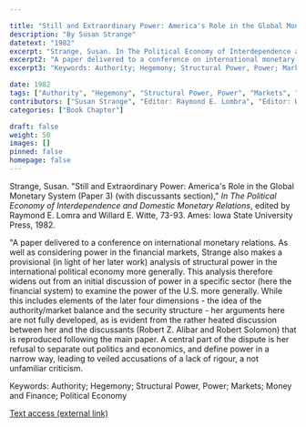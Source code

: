 ```yaml
---

title: "Still and Extraordinary Power: America's Role in the Global Monetary System (Paper 3) (with discussants section)"
description: "By Susan Strange"
datetext: "1982"
excerpt: "Strange, Susan. In The Political Economy of Interdependence and Domestic Monetary Relations, edited by Raymond E. Lomra and Willard E. Witte, 73-93. Ames: Iowa State University Press, 1982."
excerpt2: "A paper delivered to a conference on international monetary relations. As well as considering power in the financial markets, Strange also makes a provisional (in light of her later work) analysis of structural power in the international political economy more generally. This analysis therefore widens out from an initial discussion of power in a specific sector (here the financial system) to examine the power of the U.S. more generally. While this includes elements of the later four dimensions - the idea of the authority/market balance and the security structure - her arguments here are not fully developed, as is evident from the rather heated discussion between her and the discussants (Robert Z. Alibar and Robert Solomon) that is reproduced following the main paper. A central part of the dispute is her refusal to separate out politics and economics, and define power in a narrow way, leading to veiled accusations of a lack of rigour, a not unfamiliar criticism."
excerpt3: "Keywords: Authority; Hegemony; Structural Power, Power; Markets; Money and Finance; Political Economy"

date: 1982
tags: ["Authority", "Hegemony", "Structural Power, Power", "Markets", "Money and Finance", "1980's"]
contributors: ["Susan Strange", "Editor: Raymond E. Lombra", "Editor: Willard E. Witte"]
categories: ["Book Chapter"]

draft: false
weight: 50
images: []
pinned: false
homepage: false
---
```


Strange, Susan. "Still and Extraordinary Power: America's Role in the Global Monetary System (Paper 3) (with discussants section)," *In The Political Economy of Interdependence and Domestic Monetary Relations*, edited by Raymond E. Lomra and Willard E. Witte, 73-93. Ames: Iowa State University Press, 1982.

"A paper delivered to a conference on international monetary relations. As well as considering power in the financial markets, Strange also makes a provisional (in light of her later work) analysis of structural power in the international political economy more generally. This analysis therefore widens out from an initial discussion of power in a specific sector (here the financial system) to examine the power of the U.S. more generally. While this includes elements of the later four dimensions - the idea of the authority/market balance and the security structure - her arguments here are not fully developed, as is evident from the rather heated discussion between her and the discussants (Robert Z. Alibar and Robert Solomon) that is reproduced following the main paper. A central part of the dispute is her refusal to separate out politics and economics, and define power in a narrow way, leading to veiled accusations of a lack of rigour, a not unfamiliar criticism.

Keywords: Authority; Hegemony; Structural Power, Power; Markets; Money and Finance; Political Economy

[Text access (external link)](https://www.worldcat.org/title/8284075)
